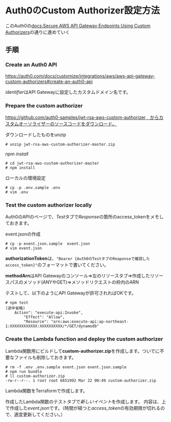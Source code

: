 # Auth0のCustom Authorizer設定方法
このAuth0の[docs:Secure AWS API Gateway Endpoints Using Custom Authorizers](https://auth0.com/docs/customize/integrations/aws/aws-api-gateway-custom-authorizers)の通りに進めていく

## 手順
### Create an Auth0 API
https://auth0.com/docs/customize/integrations/aws/aws-api-gateway-custom-authorizers#create-an-auth0-api

*identifier*はAPI Gatewayに設定したカスタムドメイン名です。

### Prepare the custom authorizer
https://github.com/auth0-samples/jwt-rsa-aws-custom-authorizer　からカスタムオーソライザーのソースコードをダウンロード。

ダウンロードしたものをunzip
```
# unzip jwt-rsa-aws-custom-authorizer-master.zip
```

*npm install*
```
# cd jwt-rsa-aws-custom-authorizer-master
# npm install
```

ローカルの環境設定
```
# cp -p .env.sample .env
# vim .env
```

### Test the custom authorizer locally
Auth0のAPIのページで、*Test*タブで*Response*の箇所のaccess_tokenをメモしておきます。

event.jsonの作成
```
# cp -p event.json.sample  event.json
# vim event.json
```
**authorizationToken**は、`"Bearer {Auth0のTestタブのReaponseで確認したaccess_token}"`のフォーマットで書いてください。

**methodArn**はAPI Gatewayのコンソール⇒左のリソースタブ⇒作成したリソースパスのメソッド(ANYやGET)⇒メソッドリクエストの枠内のARN

テストして、以下のようにAPI Gatewayが許可されればOKです。
```
# npm test
(途中省略)
    Action": "execute-api:Invoke",
        "Effect": "Allow",
        "Resource": "arn:aws:execute-api:ap-northeast-1:XXXXXXXXXXXX:XXXXXXXXXX/*/GET/dynamodb"
```

### Create the Lambda function and deploy the custom authorizer
Lambda関数用にビルドして**custom-authorizer.zip**を作成します。ついでに不要なファイルも削除しておきます。

```
# rm -f .env .env.sample event.json event.json.sample
# npm run bundle
# ll custom-authorizer.zip
-rw-r--r--. 1 root root 6651992 Mar 22 00:49 custom-authorizer.zip
```

Lambda関数をTerraformで作成します。

作成したLambda関数のテストタブで*新しいイベント*を作成します。
内容は、上で作成した*event.json*です。（時間が経つと*access_token*の有効期限が切れるので、適宜更新してください。）



